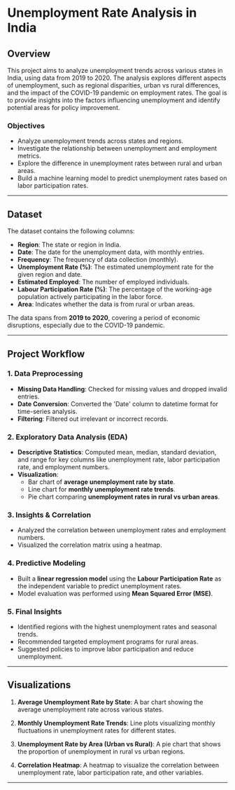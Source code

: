 # Unemployment Rate Analysis in India

## Overview

This project aims to analyze unemployment trends across various states in India, using data from 2019 to 2020. The analysis explores different aspects of unemployment, such as regional disparities, urban vs rural differences, and the impact of the COVID-19 pandemic on employment rates. The goal is to provide insights into the factors influencing unemployment and identify potential areas for policy improvement.

### Objectives
- Analyze unemployment trends across states and regions.
- Investigate the relationship between unemployment and employment metrics.
- Explore the difference in unemployment rates between rural and urban areas.
- Build a machine learning model to predict unemployment rates based on labor participation rates.

---

## Dataset

The dataset contains the following columns:

- **Region**: The state or region in India.
- **Date**: The date for the unemployment data, with monthly entries.
- **Frequency**: The frequency of data collection (monthly).
- **Unemployment Rate (%)**: The estimated unemployment rate for the given region and date.
- **Estimated Employed**: The number of employed individuals.
- **Labour Participation Rate (%)**: The percentage of the working-age population actively participating in the labor force.
- **Area**: Indicates whether the data is from rural or urban areas.

The data spans from **2019 to 2020**, covering a period of economic disruptions, especially due to the COVID-19 pandemic.

---

## Project Workflow

### 1. **Data Preprocessing**
- **Missing Data Handling**: Checked for missing values and dropped invalid entries.
- **Date Conversion**: Converted the 'Date' column to datetime format for time-series analysis.
- **Filtering**: Filtered out irrelevant or incorrect records.

### 2. **Exploratory Data Analysis (EDA)**
- **Descriptive Statistics**: Computed mean, median, standard deviation, and range for key columns like unemployment rate, labor participation rate, and employment numbers.
- **Visualization**:
  - Bar chart of **average unemployment rate by state**.
  - Line chart for **monthly unemployment rate trends**.
  - Pie chart comparing **unemployment rates in rural vs urban areas**.

### 3. **Insights & Correlation**
- Analyzed the correlation between unemployment rates and employment numbers.
- Visualized the correlation matrix using a heatmap.

### 4. **Predictive Modeling**
- Built a **linear regression model** using the **Labour Participation Rate** as the independent variable to predict unemployment rates.
- Model evaluation was performed using **Mean Squared Error (MSE)**.

### 5. **Final Insights**
- Identified regions with the highest unemployment rates and seasonal trends.
- Recommended targeted employment programs for rural areas.
- Suggested policies to improve labor participation and reduce unemployment.

---

## Visualizations

1. **Average Unemployment Rate by State**:
   A bar chart showing the average unemployment rate across various states.

2. **Monthly Unemployment Rate Trends**:
   Line plots visualizing monthly fluctuations in unemployment rates for different states.

3. **Unemployment Rate by Area (Urban vs Rural)**:
   A pie chart that shows the proportion of unemployment in rural vs urban regions.

4. **Correlation Heatmap**:
   A heatmap to visualize the correlation between unemployment rate, labor participation rate, and other variables.

---
